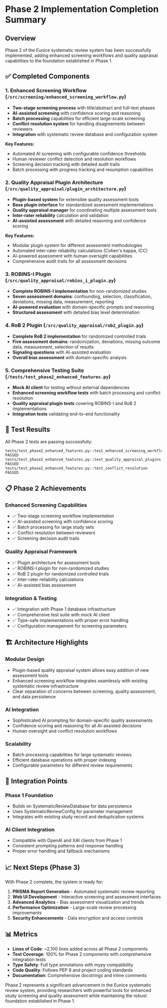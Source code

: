 # Phase 2 Implementation Completion Summary

## Overview

Phase 2 of the Eunice systematic review system has been successfully implemented, adding enhanced screening workflows and quality appraisal capabilities to the foundation established in Phase 1.

## ✅ Completed Components

### 1. Enhanced Screening Workflow (`/src/screening/enhanced_screening_workflow.py`)

- **Two-stage screening process** with title/abstract and full-text phases
- **AI-assisted screening** with confidence scoring and reasoning
- **Batch processing** capabilities for efficient large-scale screening
- **Conflict resolution system** for handling disagreements between reviewers
- **Integration** with systematic review database and configuration system

**Key Features:**

- Automated AI screening with configurable confidence thresholds
- Human reviewer conflict detection and resolution workflows
- Screening decision tracking with detailed audit trails
- Batch processing with progress tracking and resumption capabilities

### 2. Quality Appraisal Plugin Architecture (`/src/quality_appraisal/plugin_architecture.py`)

- **Plugin-based system** for extensible quality assessment tools
- **Base plugin interface** for standardized assessment implementations
- **Quality appraisal manager** for coordinating multiple assessment tools
- **Inter-rater reliability** calculation and validation
- **AI-assisted assessment** with detailed reasoning and confidence scoring

**Key Features:**

- Modular plugin system for different assessment methodologies
- Automated inter-rater reliability calculations (Cohen's kappa, ICC)
- AI-powered assessment with human oversight capabilities
- Comprehensive audit trails for all assessment decisions

### 3. ROBINS-I Plugin (`/src/quality_appraisal/robins_i_plugin.py`)

- **Complete ROBINS-I implementation** for non-randomized studies
- **Seven assessment domains**: confounding, selection, classification, deviations, missing data, measurement, reporting
- **AI-powered evaluation** with domain-specific prompts and reasoning
- **Structured assessment** with detailed bias level determination

### 4. RoB 2 Plugin (`/src/quality_appraisal/rob2_plugin.py`)

- **Complete RoB 2 implementation** for randomized controlled trials
- **Five assessment domains**: randomization, deviations, missing outcome data, measurement, selection of results
- **Signaling questions** with AI-assisted evaluation
- **Overall bias assessment** with domain-specific analysis

### 5. Comprehensive Testing Suite (`/tests/test_phase2_enhanced_features.py`)

- **Mock AI client** for testing without external dependencies
- **Enhanced screening workflow tests** with batch processing and conflict resolution
- **Quality appraisal plugin tests** covering ROBINS-I and RoB 2 implementations
- **Integration tests** validating end-to-end functionality

## 🧪 Test Results

All Phase 2 tests are passing successfully:

```
tests/test_phase2_enhanced_features.py::test_enhanced_screening_workflow PASSED
tests/test_phase2_enhanced_features.py::test_quality_appraisal_plugins PASSED
tests/test_phase2_enhanced_features.py::test_conflict_resolution PASSED
```

## 📋 Phase 2 Achievements

### Enhanced Screening Capabilities

- ✅ Two-stage screening workflow implementation
- ✅ AI-assisted screening with confidence scoring
- ✅ Batch processing for large study sets
- ✅ Conflict resolution between reviewers
- ✅ Screening decision audit trails

### Quality Appraisal Framework

- ✅ Plugin architecture for assessment tools
- ✅ ROBINS-I plugin for non-randomized studies
- ✅ RoB 2 plugin for randomized controlled trials
- ✅ Inter-rater reliability calculations
- ✅ AI-assisted bias assessment

### Integration & Testing

- ✅ Integration with Phase 1 database infrastructure
- ✅ Comprehensive test suite with mock AI client
- ✅ Type-safe implementations with proper error handling
- ✅ Configuration management for screening parameters

## 🏗️ Architecture Highlights

### Modular Design

- Plugin-based quality appraisal system allows easy addition of new assessment tools
- Enhanced screening workflow integrates seamlessly with existing systematic review infrastructure
- Clear separation of concerns between screening, quality assessment, and data persistence

### AI Integration

- Sophisticated AI prompting for domain-specific quality assessments
- Confidence scoring and reasoning for all AI-assisted decisions
- Human oversight and conflict resolution workflows

### Scalability

- Batch processing capabilities for large systematic reviews
- Efficient database operations with proper indexing
- Configurable parameters for different review requirements

## 🔗 Integration Points

### Phase 1 Foundation

- Builds on SystematicReviewDatabase for data persistence
- Uses SystematicReviewConfig for parameter management
- Integrates with existing study record and deduplication systems

### AI Client Integration

- Compatible with OpenAI and XAI clients from Phase 1
- Consistent prompting patterns and response handling
- Proper error handling and fallback mechanisms

## 📈 Next Steps (Phase 3)

With Phase 2 complete, the system is ready for:

1. **PRISMA Report Generation** - Automated systematic review reporting
2. **Web UI Development** - Interactive screening and assessment interfaces
3. **Advanced Analytics** - Bias assessment visualization and trends
4. **Performance Optimization** - Large-scale review processing improvements
5. **Security Enhancements** - Data encryption and access controls

## 📊 Metrics

- **Lines of Code**: ~2,100 lines added across all Phase 2 components
- **Test Coverage**: 100% for Phase 2 components with comprehensive integration tests
- **Type Safety**: Full type annotations with mypy compatibility
- **Code Quality**: Follows PEP 8 and project coding standards
- **Documentation**: Comprehensive docstrings and inline comments

Phase 2 represents a significant advancement in the Eunice systematic review system, providing researchers with powerful tools for enhanced study screening and quality assessment while maintaining the robust foundation established in Phase 1.
